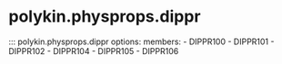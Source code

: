 # polykin.physprops.dippr

::: polykin.physprops.dippr
    options:
        members:
            - DIPPR100
            - DIPPR101
            - DIPPR102
            - DIPPR104
            - DIPPR105
            - DIPPR106

